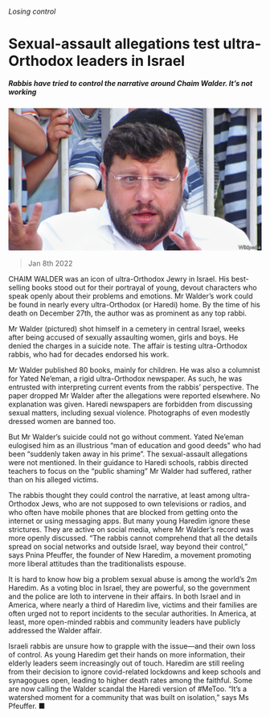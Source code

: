 ###### Losing control

# Sexual-assault allegations test ultra-Orthodox leaders in Israel 

##### Rabbis have tried to control the narrative around Chaim Walder. It’s not working 

![image](images/20220108_MAP003_0.jpg) 

> Jan 8th 2022 

CHAIM WALDER was an icon of ultra-Orthodox Jewry in Israel. His best-selling books stood out for their portrayal of young, devout characters who speak openly about their problems and emotions. Mr Walder’s work could be found in nearly every ultra-Orthodox (or Haredi) home. By the time of his death on December 27th, the author was as prominent as any top rabbi.

Mr Walder (pictured) shot himself in a cemetery in central Israel, weeks after being accused of sexually assaulting women, girls and boys. He denied the charges in a suicide note. The affair is testing ultra-Orthodox rabbis, who had for decades endorsed his work.


Mr Walder published 80 books, mainly for children. He was also a columnist for Yated Ne’eman, a rigid ultra-Orthodox newspaper. As such, he was entrusted with interpreting current events from the rabbis’ perspective. The paper dropped Mr Walder after the allegations were reported elsewhere. No explanation was given. Haredi newspapers are forbidden from discussing sexual matters, including sexual violence. Photographs of even modestly dressed women are banned too.

But Mr Walder’s suicide could not go without comment. Yated Ne’eman eulogised him as an illustrious “man of education and good deeds” who had been “suddenly taken away in his prime”. The sexual-assault allegations were not mentioned. In their guidance to Haredi schools, rabbis directed teachers to focus on the “public shaming” Mr Walder had suffered, rather than on his alleged victims.

The rabbis thought they could control the narrative, at least among ultra-Orthodox Jews, who are not supposed to own televisions or radios, and who often have mobile phones that are blocked from getting onto the internet or using messaging apps. But many young Haredim ignore these strictures. They are active on social media, where Mr Walder’s record was more openly discussed. “The rabbis cannot comprehend that all the details spread on social networks and outside Israel, way beyond their control,” says Pnina Pfeuffer, the founder of New Haredim, a movement promoting more liberal attitudes than the traditionalists espouse.

It is hard to know how big a problem sexual abuse is among the world’s 2m Haredim. As a voting bloc in Israel, they are powerful, so the government and the police are loth to intervene in their affairs. In both Israel and in America, where nearly a third of Haredim live, victims and their families are often urged not to report incidents to the secular authorities. In America, at least, more open-minded rabbis and community leaders have publicly addressed the Walder affair.

Israeli rabbis are unsure how to grapple with the issue—and their own loss of control. As young Haredim get their hands on more information, their elderly leaders seem increasingly out of touch. Haredim are still reeling from their decision to ignore covid-related lockdowns and keep schools and synagogues open, leading to higher death rates among the faithful. Some are now calling the Walder scandal the Haredi version of #MeToo. “It’s a watershed moment for a community that was built on isolation,” says Ms Pfeuffer. ■


